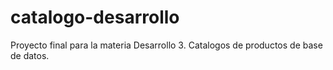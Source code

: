 # catalogo-desarrollo
Proyecto final para la materia Desarrollo 3. Catalogos de productos de base de datos.
